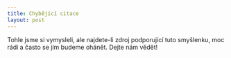 ```yaml
---
title: Chybějící citace
layout: post
---
```


Tohle jsme si vymysleli, ale najdete-li zdroj podporující tuto smyšlenku, moc rádi
a často se jím budeme ohánět. Dejte nám vědět!
